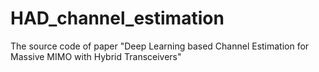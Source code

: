 # HAD_channel_estimation
The source code of paper "Deep Learning based Channel Estimation for Massive MIMO with Hybrid Transceivers"
